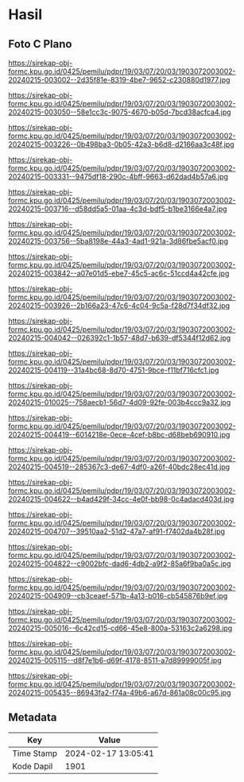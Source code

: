 # Hasil

## Foto C Plano

https://sirekap-obj-formc.kpu.go.id/0425/pemilu/pdpr/19/03/07/20/03/1903072003002-20240215-003002--2d35f81e-8319-4be7-9652-c230880d1977.jpg

https://sirekap-obj-formc.kpu.go.id/0425/pemilu/pdpr/19/03/07/20/03/1903072003002-20240215-003050--58e1cc3c-9075-4670-b05d-7bcd38acfca4.jpg

https://sirekap-obj-formc.kpu.go.id/0425/pemilu/pdpr/19/03/07/20/03/1903072003002-20240215-003226--0b498ba3-0b05-42a3-b6d8-d2166aa3c48f.jpg

https://sirekap-obj-formc.kpu.go.id/0425/pemilu/pdpr/19/03/07/20/03/1903072003002-20240215-003331--9475df18-290c-4bff-9663-d62dad4b57a6.jpg

https://sirekap-obj-formc.kpu.go.id/0425/pemilu/pdpr/19/03/07/20/03/1903072003002-20240215-003716--d58dd5a5-01aa-4c3d-bdf5-b1be3166e4a7.jpg

https://sirekap-obj-formc.kpu.go.id/0425/pemilu/pdpr/19/03/07/20/03/1903072003002-20240215-003756--5ba8198e-44a3-4ad1-921a-3d86fbe5acf0.jpg

https://sirekap-obj-formc.kpu.go.id/0425/pemilu/pdpr/19/03/07/20/03/1903072003002-20240215-003842--a07e01d5-ebe7-45c5-ac6c-51ccd4a42cfe.jpg

https://sirekap-obj-formc.kpu.go.id/0425/pemilu/pdpr/19/03/07/20/03/1903072003002-20240215-003926--2b166a23-47c6-4c04-9c5a-f28d7f34df32.jpg

https://sirekap-obj-formc.kpu.go.id/0425/pemilu/pdpr/19/03/07/20/03/1903072003002-20240215-004042--026392c1-1b57-48d7-b639-df5344f12d62.jpg

https://sirekap-obj-formc.kpu.go.id/0425/pemilu/pdpr/19/03/07/20/03/1903072003002-20240215-004119--31a4bc68-8d70-4751-9bce-f11bf716cfc1.jpg

https://sirekap-obj-formc.kpu.go.id/0425/pemilu/pdpr/19/03/07/20/03/1903072003002-20240215-010025--758aecb1-56d7-4d09-92fe-003b4ccc9a32.jpg

https://sirekap-obj-formc.kpu.go.id/0425/pemilu/pdpr/19/03/07/20/03/1903072003002-20240215-004419--6014218e-0ece-4cef-b8bc-d68beb690910.jpg

https://sirekap-obj-formc.kpu.go.id/0425/pemilu/pdpr/19/03/07/20/03/1903072003002-20240215-004519--285367c3-de67-4df0-a26f-40bdc28ec41d.jpg

https://sirekap-obj-formc.kpu.go.id/0425/pemilu/pdpr/19/03/07/20/03/1903072003002-20240215-004622--b4ad429f-34cc-4e0f-bb98-0c4adacd403d.jpg

https://sirekap-obj-formc.kpu.go.id/0425/pemilu/pdpr/19/03/07/20/03/1903072003002-20240215-004707--39510aa2-51d2-47a7-af91-f7402da4b28f.jpg

https://sirekap-obj-formc.kpu.go.id/0425/pemilu/pdpr/19/03/07/20/03/1903072003002-20240215-004822--c9002bfc-dad6-4db2-a9f2-85a6f9ba0a5c.jpg

https://sirekap-obj-formc.kpu.go.id/0425/pemilu/pdpr/19/03/07/20/03/1903072003002-20240215-004909--cb3ceaef-571b-4a13-b016-cb545876b9ef.jpg

https://sirekap-obj-formc.kpu.go.id/0425/pemilu/pdpr/19/03/07/20/03/1903072003002-20240215-005016--6c42cd15-cd66-45e8-800a-53163c2a6298.jpg

https://sirekap-obj-formc.kpu.go.id/0425/pemilu/pdpr/19/03/07/20/03/1903072003002-20240215-005115--d8f7e1b6-d69f-4178-8511-a7d89999005f.jpg

https://sirekap-obj-formc.kpu.go.id/0425/pemilu/pdpr/19/03/07/20/03/1903072003002-20240215-005435--86943fa2-f74a-49b6-a67d-861a08c00c95.jpg


## Metadata

| Key        | Value               |
| ---------- | ------------------- |
| Time Stamp | 2024-02-17 13:05:41 |
| Kode Dapil | 1901                |



